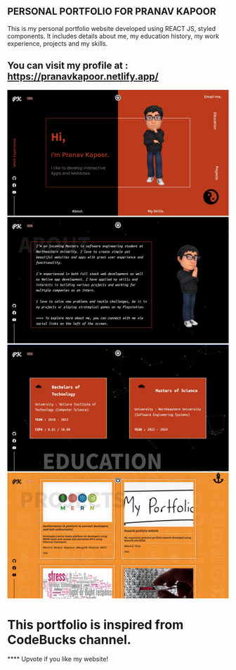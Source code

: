 
## PERSONAL PORTFOLIO FOR PRANAV KAPOOR


This is my personal portfolio website developed using REACT JS, styled components. It includes details about me, my education history, my work experience, projects and my skills.

## You can visit my profile at :  https://pranavkapoor.netlify.app/

![alt text](https://github.com/PranavKapoor28/Portfolio_REACT_2.0/blob/master/src/assets/Images/Image%2016-07-22%20at%2012.09%20AM.jpg?raw=true)
![alt text](https://github.com/PranavKapoor28/Portfolio_REACT_2.0/blob/master/src/assets/Images/Image%2016-07-22%20at%2012.09%20AM%202.jpg?raw=true)
![alt text](https://github.com/PranavKapoor28/Portfolio_REACT_2.0/blob/master/src/assets/Images/Image%2016-07-22%20at%2012.10%20AM%202.jpg?raw=true)
![alt text](https://github.com/PranavKapoor28/Portfolio_REACT_2.0/blob/master/src/assets/Images/Image%2016-07-22%20at%2012.10%20AM.jpg?raw=true)


# This portfolio is inspired from CodeBucks channel.

**** Upvote if you like my website!
